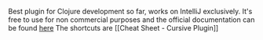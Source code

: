 Best plugin for Clojure development so far, works on IntelliJ exclusively.
It's free to use for non commercial purposes and the official documentation can be found [here](https://cursive-ide.com/userguide/)
The shortcuts are [[Cheat Sheet - Cursive Plugin]]
